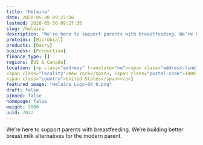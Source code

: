 ```yaml
---
title: "Helaina"
date: 2020-05-30 09:27:36
lastmod: 2020-05-30 09:27:36
slug: /helaina
description: "We’re here to support parents with breastfeeding. We’re building better breast milk alternatives for the modern parent."
proteins: [Microbial]
products: [Dairy]
business: [Production]
finance_type: []
regions: [US & Canada]
location: [<p class="address" translate="no"><span class="address-line1">Broadway</span><br>
<span class="locality">New York</span>, <span class="postal-code">10007</span><br>
<span class="country">United States</span></p>]
featured_image: "Helaina_Logo-04_0.png"
draft: false
pinned: false
homepage: false
weight: 5000
uuid: 7022
---
```

<p>We’re here to support parents with breastfeeding. We’re building better breast milk alternatives for the modern parent.</p>
